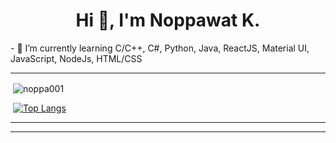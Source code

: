 <h1 align="center">Hi 👋, I'm Noppawat K.</h1>
- 🌱 I’m currently learning C/C++, C#, Python, Java, ReactJS, Material UI, JavaScript, NodeJs, HTML/CSS

<hr>
<p>&nbsp;<img align="center" src="https://github-readme-stats.vercel.app/api?username=noppa001&show_icons=true&locale=en&theme=tokyonight" alt="noppa001" /></p>

&nbsp;[![Top Langs](https://github-readme-stats.vercel.app/api/top-langs/?username=noppa001&layout=compact&theme=tokyonight)](https://github.com/noppa001/github-readme-stats)

<!-- [![Palapolla's summary](https://github-profile-summary-cards.vercel.app/api/cards/profile-details?username=noppa001&theme=nord_dark)](https://github.com/noppa001)
 -->
<hr>

<hr>
<!-- <p>My Contributions</p>

[![Readme Card](https://github-readme-stats.vercel.app/api/pin/?username=kuroisep&repo=Unknown-Bookstore-Application&&theme=tokyonight)](https://github.com/kuroisep/Unknown-Bookstore-Application)
&nbsp;
[![Readme Card](https://github-readme-stats.vercel.app/api/pin/?username=pperorin&repo=soft-dev&&theme=tokyonight)](https://github.com/pperorin/soft-dev)
<br /> -->

<!-- [![Readme Card](https://github-readme-stats.vercel.app/api/pin/?username=pperorin&repo=drug-system&&theme=tokyonight)](https://github.com/pperorin/drug-system) -->
<!-- &nbsp; -->
<!-- [![Readme Card](https://github-readme-stats.vercel.app/api/pin/?username=moondamon&repo=SoftStudio_HTML&&theme=tokyonight)](https://github.com/moondamon/SoftStudio_HTML)
&nbsp;
[![Readme Card](https://github-readme-stats.vercel.app/api/pin/?username=pperorin&repo=Project-Theory-Com&&theme=tokyonight)](https://github.com/pperorin/Project-Theory-Com)
 -->

<!-- [![Top Langs](https://github-readme-stats.vercel.app/api/top-langs/?username=noppa001&layout=compact&theme=tokyonight)](https://github.com/noppa001/github-readme-stats)
<hr> -->
